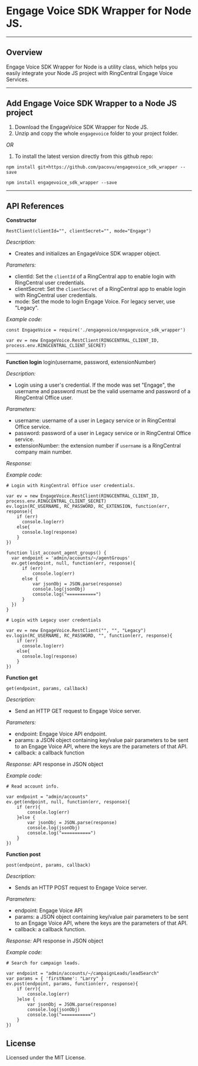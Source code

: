 # Engage Voice SDK Wrapper for Node JS.

----
## Overview
Engage Voice SDK Wrapper for Node is a utility class, which helps you easily integrate your Node JS project with RingCentral Engage Voice Services.

----
## Add Engage Voice SDK Wrapper to a Node JS project
1. Download the EngageVoice SDK Wrapper for Node JS.
2. Unzip and copy the whole `engagevoice` folder to your project folder.

*OR*

1. To install the latest version directly from this github repo:
```
npm install git+https://github.com/pacovu/engagevoice_sdk_wrapper --save

npm install engagevoice_sdk_wrapper --save
```

----
## API References
**Constructor**
```
RestClient(clientId="", clientSecret="", mode="Engage")
```

*Description:*
* Creates and initializes an EngageVoice SDK wrapper object.

*Parameters:*
* clientId: Set the `clientId` of a RingCentral app to enable login with RingCentral user credentials.
* clientSecret: Set the `clientSecret` of a RingCentral app to enable login with RingCentral user credentials.
* mode: Set the mode to login Engage Voice. For legacy server, use "Legacy".

*Example code:*
```
const EngageVoice = require('./engagevoice/engagevoice_sdk_wrapper')

var ev = new EngageVoice.RestClient(RINGCENTRAL_CLIENT_ID, process.env.RINGCENTRAL_CLIENT_SECRET)
```
----
**Function login**
    login(username, password, extensionNumber)

*Description:*
* Login using a user's credential. If the mode was set "Engage", the username and password must be the valid username and password of a RingCentral Office user.

*Parameters:*
* username: username of a user in Legacy service or in RingCentral Office service.
* password: password of a user in Legacy service or in RingCentral Office service.
* extensionNumber: the extension number if `username` is a RingCentral company main number.

*Response:*


*Example code:*
```
# Login with RingCentral Office user credentials.

var ev = new EngageVoice.RestClient(RINGCENTRAL_CLIENT_ID, process.env.RINGCENTRAL_CLIENT_SECRET)
ev.login(RC_USERNAME, RC_PASSWORD, RC_EXTENSION, function(err, response){
    if (err)
      console.log(err)
    else{
      console.log(response)
    }
})

function list_account_agent_groups() {
  var endpoint = 'admin/accounts/~/agentGroups'
  ev.get(endpoint, null, function(err, response){
      if (err)
          console.log(err)
      else {
          var jsonObj = JSON.parse(response)
          console.log(jsonObj)
          console.log("===========")
      }
  })
}

# Login with Legacy user credentials

var ev = new EngageVoice.RestClient("", "", "Legacy")
ev.login(RC_USERNAME, RC_PASSWORD, "", function(err, response){
    if (err)
      console.log(err)
    else{
      console.log(response)
    }
})

```

**Function get**
```
get(endpoint, params, callback)
```
*Description:*
* Send an HTTP GET request to Engage Voice server.

*Parameters:*
* endpoint: Engage Voice API endpoint.
* params: a JSON object containing key/value pair parameters to be sent to an Engage Voice API, where the keys are the parameters of that API.
* callback: a callback function

*Response:*
API response in JSON object

*Example code:*
```
# Read account info.

var endpoint = "admin/accounts"
ev.get(endpoint, null, function(err, response){
    if (err){
        console.log(err)
    }else {
        var jsonObj = JSON.parse(response)
        console.log(jsonObj)
        console.log("===========")
    }
})
```

**Function post**
```
post(endpoint, params, callback)
```
*Description:*
* Sends an HTTP POST request to Engage Voice server.

*Parameters:*
* endpoint: Engage Voice API
* params: a JSON object containing key/value pair parameters to be sent to an Engage Voice API, where the keys are the parameters of that API.
* callback: a callback function.

*Response:*
API response in JSON object

*Example code:*

```
# Search for campaign leads.

var endpoint = "admin/accounts/~/campaignLeads/leadSearch"
var params = { 'firstName': "Larry" }
ev.post(endpoint, params, function(err, response){
    if (err){
        console.log(err)
    }else {
        var jsonObj = JSON.parse(response)
        console.log(jsonObj)
        console.log("===========")
    }
})
```
## License
Licensed under the MIT License.
